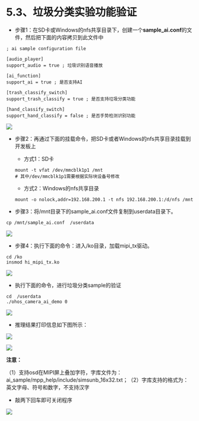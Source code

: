 # 5.3、垃圾分类实验功能验证

* 步骤1：在SD卡或Windows的nfs共享目录下，创建一个**sample_ai.conf**的文件，然后把下面的内容拷贝到此文件中

```cobol
; ai sample configuration file

[audio_player]
support_audio = true ; 垃圾识别语音播放

[ai_function]
support_ai = true ; 是否支持AI

[trash_classify_switch]
support_trash_classify = true ; 是否支持垃圾分类功能

[hand_classify_switch]
support_hand_classify = false ; 是否手势检测识别功能

```

![](https://gitee.com/wgm2022/mypic/raw/master/hispark_taurus_ai_sample/042%E4%BF%AE%E6%94%B9conf%E6%96%87%E4%BB%B6%E4%BD%BF%E8%83%BD%E5%9E%83%E5%9C%BE%E5%88%86%E7%B1%BB.png)

* 步骤2：再通过下面的挂载命令，把SD卡或者Windows的nfs共享目录挂载到开发板上

  * 方式1：SD卡

  ```
  mount -t vfat /dev/mmcblk1p1 /mnt
  # 其中/dev/mmcblk1p1需要根据实际块设备号修改
  ```

  * 方式2：Windows的nfs共享目录

  ```
  mount -o nolock,addr=192.168.200.1 -t nfs 192.168.200.1:/d/nfs /mnt
  ```

* 步骤3：将/mnt目录下的sample_ai.conf文件复制到userdata目录下。

```
cp /mnt/sample_ai.conf  /userdata
```

![](https://gitee.com/wgm2022/mypic/raw/master/hispark_taurus_ai_sample/039%E6%8B%B7%E8%B4%9Dai%20sample%20config%E8%87%B3userdata.png)

* 步骤4：执行下面的命令：进入/ko目录，加载mipi_tx驱动。

```
cd /ko
insmod hi_mipi_tx.ko
```

![](https://gitee.com/wgm2022/mypic/raw/master/hispark_taurus_ai_sample/040%E5%8A%A0%E8%BD%BDmipi_txko.png)

* 执行下面的命令，进行垃圾分类sample的验证

```
cd  /userdata
./ohos_camera_ai_demo 0
```

![](https://gitee.com/wgm2022/mypic/raw/master/hispark_taurus_ai_sample/043%E6%89%A7%E8%A1%8C%E5%9E%83%E5%9C%BE%E5%88%86%E7%B1%BB.png)

* 推理结果打印信息如下图所示：

![](https://gitee.com/wgm2022/mypic/raw/master/hispark_taurus_ai_sample/049%E6%8E%A8%E7%90%86%E7%BB%93%E6%9E%9C%E5%9B%BE.png)

![](https://gitee.com/wgm2022/mypic/raw/master/hispark_taurus_ai_sample/056%E4%BD%BF%E7%94%A8OSD%E6%98%BE%E7%A4%BA%E5%85%B7%E4%BD%93%E7%9A%84%E6%96%87%E5%AD%97.png)

**注意：**

​	（1）支持osd在MIPI屏上叠加字符，字库文件为：ai_sample/mpp_help/include/simsunb_16x32.txt；
​	（2）字库支持的格式为：英文字母、符号和数字，不支持汉字



* 敲两下回车即可关闭程序

![](https://gitee.com/wgm2022/mypic/raw/master/hispark_taurus_helloworld_sample/0007-helloworld%20log.png)




